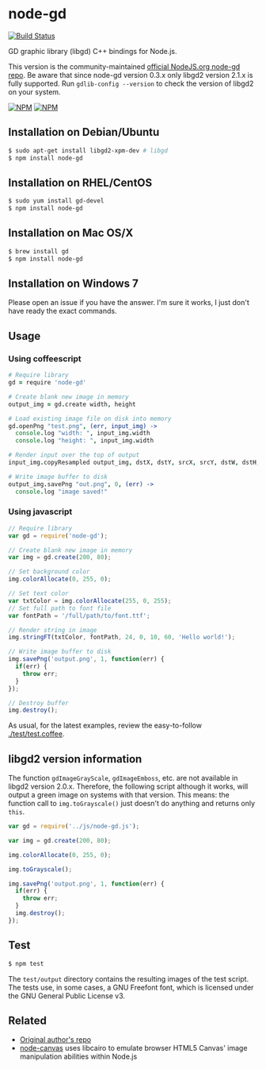 # node-gd


[![Build Status](https://api.travis-ci.org/y-a-v-a/node-gd.svg?branch=stable)](http://travis-ci.org/y-a-v-a/node-gd)

GD graphic library (libgd) C++ bindings for Node.js.

This version is the community-maintained [official NodeJS.org node-gd repo](https://npmjs.org/package/node-gd). Be aware that since node-gd version 0.3.x only libgd2 version 2.1.x is fully supported. Run `gdlib-config --version` to check the version of libgd2 on your system.

[![NPM](https://nodei.co/npm/node-gd.png?downloads=true&downloadRank=true&stars=true)](https://nodei.co/npm/node-gd/) [![NPM](https://nodei.co/npm-dl/node-gd.png?months=6&height=3)](https://nodei.co/npm/node-gd/)

## Installation on Debian/Ubuntu

```bash
$ sudo apt-get install libgd2-xpm-dev # libgd
$ npm install node-gd
```

## Installation on RHEL/CentOS

```bash
$ sudo yum install gd-devel
$ npm install node-gd
```

## Installation on Mac OS/X

```bash
$ brew install gd
$ npm install node-gd
```

## Installation on Windows 7

Please open an issue if you have the answer. I'm sure it works, I just don't have ready the exact commands.

## Usage

### Using coffeescript

```coffeescript
# Require library
gd = require 'node-gd'

# Create blank new image in memory
output_img = gd.create width, height

# Load existing image file on disk into memory
gd.openPng "test.png", (err, input_img) ->
  console.log "width: ", input_img.width
  console.log "height: ", input_img.width

# Render input over the top of output
input_img.copyResampled output_img, dstX, dstY, srcX, srcY, dstW, dstH, srcW, srcH

# Write image buffer to disk
output_img.savePng "out.png", 0, (err) ->
  console.log "image saved!"
```

### Using javascript

```javascript
// Require library
var gd = require('node-gd');

// Create blank new image in memory
var img = gd.create(200, 80);

// Set background color
img.colorAllocate(0, 255, 0);

// Set text color
var txtColor = img.colorAllocate(255, 0, 255);
// Set full path to font file
var fontPath = '/full/path/to/font.ttf';

// Render string in image
img.stringFT(txtColor, fontPath, 24, 0, 10, 60, 'Hello world!');

// Write image buffer to disk
img.savePng('output.png', 1, function(err) {
  if(err) {
    throw err;
  }
});

// Destroy buffer
img.destroy();

```

As usual, for the latest examples, review the easy-to-follow [./test/test.coffee](https://github.com/mikesmullin/node-gd/blob/master/test/test.coffee).

## libgd2 version information
The function `gdImageGrayScale`, `gdImageEmboss`, etc. are not available in libgd2 version 2.0.x. Therefore, the following script although it works, will output a green image on systems with that version. This means: the function call to `img.toGrayscale()` just doesn't do anything and returns only `this`.

```javascript
var gd = require('../js/node-gd.js');

var img = gd.create(200, 80);

img.colorAllocate(0, 255, 0);

img.toGrayscale();

img.savePng('output.png', 1, function(err) {
  if(err) {
    throw err;
  }
  img.destroy();
});
```

## Test
```bash
$ npm test
```
The `test/output` directory contains the resulting images of the test script. The tests use, in some cases, a GNU Freefont font, which is licensed under the GNU General Public License v3.


## Related

* [Original author's repo](https://github.com/taggon/node-gd)
* [node-canvas](https://github.com/LearnBoost/node-canvas) uses libcairo to emulate browser HTML5 Canvas' image manipulation abilities within Node.js

